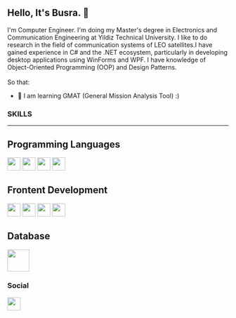 ## Hello, It's Busra. 👋

I'm Computer Engineer. I'm doing my Master's degree in Electronics and Communication Engineering at Yildiz Technical University. I like to do research in the field of communication systems of LEO satellites.I have gained experience in C# and the .NET ecosystem, particularly in developing desktop applications using WinForms and WPF. I have knowledge of Object-Oriented Programming (OOP) and Design Patterns.
<br>
<br> So that: 
- 🔭 I am learning GMAT (General Mission Analysis Tool) :)
### SKILLS <hr/>
## Programming Languages
<img src="https://cdn.worldvectorlogo.com/logos/c--4.svg" style="width:30px;height:30px"><img/>
<img src="https://cdn.worldvectorlogo.com/logos/c-1.svg" style="width:30px;height:30px"><img/>
<img src="https://cdn.worldvectorlogo.com/logos/c.svg" style="width:30px;height:30px"><img/>
<img src="https://cdn.worldvectorlogo.com/logos/logo-javascript.svg" style="width:30px;height:30px">

## Frontent Development
<img src="https://cdn.worldvectorlogo.com/logos/css-3.svg" style="width:30px;height:30px"><img/>
<img src="https://cdn.worldvectorlogo.com/logos/html-1.svg" style="width:30px;height:30px"><img/>
<img src="https://cdn.worldvectorlogo.com/logos/bootstrap-5-1.svg" style="width:30px;height:30px"><img/>
<img src="https://cdn.worldvectorlogo.com/logos/react-2.svg" style="width:30px;height:30px"><img/>
## Database

<img src="https://cdn.worldvectorlogo.com/logos/microsoft-sql-server-1.svg" style="width:50px;height:50px"><img/>

### Social
<img src="https://cdn-icons-png.flaticon.com/128/270/270798.png" style="width:30px;height:30px" href="https://github.com/busraydinn"><img/>
 

